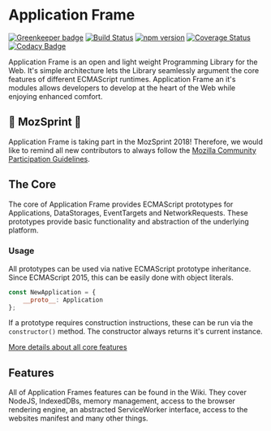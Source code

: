 # Application Frame

[![Greenkeeper badge](https://badges.greenkeeper.io/TitanNanoDE/ApplicationFrame.svg)](https://greenkeeper.io/)
[![Build Status](https://travis-ci.org/TitanNanoDE/ApplicationFrame.svg?branch=master)](https://travis-ci.org/TitanNanoDE/ApplicationFrame)
[![npm version](https://badge.fury.io/js/application-frame.svg)](https://badge.fury.io/js/application-frame)
[![Coverage Status](https://coveralls.io/repos/github/TitanNanoDE/ApplicationFrame/badge.svg?branch=master)](https://coveralls.io/github/TitanNanoDE/ApplicationFrame?branch=master)
[![Codacy Badge](https://api.codacy.com/project/badge/Grade/57df220d093b4b0d8efd78fd55c48af5)](https://www.codacy.com/app/titannanomail/ApplicationFrame?utm_source=github.com&utm_medium=referral&utm_content=TitanNanoDE/ApplicationFrame&utm_campaign=badger)

Application Frame is an open and light weight Programming Library for the Web. It's simple architecture lets the Library  seamlessly argument the core features of different ECMAScript runtimes. Application Frame an it's modules allows developers to develop at the heart of the Web while enjoying enhanced comfort.

## 🎊 MozSprint 🎉
Application Frame is taking part in the MozSprint 2018! Therefore, we would like to remind all new contributors to always follow the [Mozilla Community Participation Guidelines](https://www.mozilla.org/en-US/about/governance/policies/participation/). 

## The Core
The core of Application Frame provides ECMAScript prototypes for Applications, DataStorages, EventTargets and NetworkRequests.
These prototypes provide basic functionality and abstraction of the underlying platform.

### Usage
All prototypes can be used via native ECMAScript prototype inheritance.
Since ECMAScript 2015, this can be easily done with object literals.

```JavaScript
const NewApplication = {
    __proto__: Application
};
```

If a prototype requires construction instructions, these can be run via the `constructor()` method. The constructor always returns it's current instance.

[More details about all core features](https://github.com/TitanNanoDE/ApplicationFrame/wiki/Core)

## Features
All of Application Frames features can be found in the Wiki. They cover NodeJS,
IndexedDBs, memory management, access to the browser rendering engine, an abstracted ServiceWorker interface,
access to the websites manifest and many other things.
